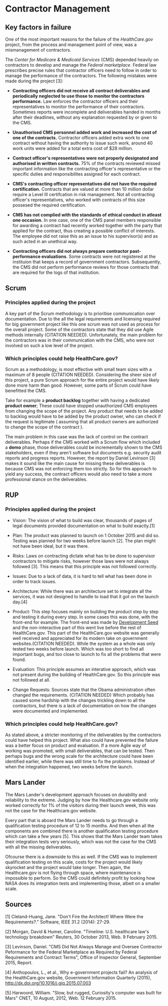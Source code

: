 # Contractor Management

## Key factors in failure

One of the most important reasons for the failure of the *HealthCare.gov*
project, from the process and management point of view, was a mismanagement of contractors.

The *Center for Medicare & Medicaid Services* (CMS) depended heavily on
contractors to develop and manage the *Federal marketplace*. Federal law
prescribes precise rules that contractor officers need to follow in order
to manage the performance of the contractors. The following mistakes were
made during the project [3]:

* **Contracting officers did not receive all
  contract deliverables and periodically neglected to use those to monitor the contractors
  performance.** Law enforces the contractor officers and their representatives
  to monitor the performance of their contractors. Sometimes reports were incomplete
  and deliverables handed in months after their deadlines, without any explanation requested by or given to the CMS.

* **Unauthorised CMS personnel added work and increased the cost of one of the
  contracts.** Contractor officers added extra work to one contract without having the authority to issue such work, around 40 work units were added for a total extra cost of $28 million.

* **Contract officer's representatives were not properly designated and
  authorised in written contracts.** 75% of the contracts reviewed missed
  important information like the contracting officer's representative or the
  specific duties and responsibilites assigned for each contract.

* **CMS's contracting officer representatives did not have the required certification.**
  Contracts that are valued at more than 10 million dollar require a Level III certifcation in risk management.
  Not all contracting officer's representatives, who worked with contracts of this size possesed the required certification.

* **CMS has not complied with the standards of ethical conduct in atleast one occasion.** In one case, one of the CMS panel members responsible for        awarding a contract had recently worked together with the party that applied for the contract, thus creating a possible conflict of   interests. The employee did not raise this as an issue to his supervisor(s) and as such acted in an unethical way.
 
* **Contracting officers did not always prepare contractor past-performance
  evaluations**. Some contracts were not registered at the instituion that keeps
  a record of government contractors. Subsequently, the CMS did not perform
  performance reviews for those contracts that are required for the logs of that institution.

## Scrum

### Principles applied during the project

A key part of the Scrum methodology is to prioritise communication over documentation.
Due to the all the legal requirements and licensing required for big government project like this one
scrum was not used as process for the overall project. Some of the contractors state that they did use Agile methods
internally (CITATION NEEDED). Unfortunately, the main problem for the contractors was in their communication with the CMS,
who were not involved on such a low level of the project.

### Which principles could help HealthCare.gov?

Scrum as a methodology, is most effective with small team sizes with a maximum of 8 people (CITATION NEEDED).
Considering the sheer size of this project, a pure Scrum approach for the entire project would have likely done more harm than good.
However, some parts of Scrum could have benefitted the CMS.

Take for example a **product backlog** together with having a dedicated **product owner**; These could have stopped unauthorized CMS employees from changing the scope of the project. Any product that needs to be added to backlog would have to be added by the product owner, who can check if the request is legitimate ( assuming that all product owners are authorized to change the scope of the contract ).

The main problem in this case was the lack of control on the contract deliverables. Perhaps if the CMS worked with a Scrum flow which included a **demo** phase, those deliverables could be incrementally shown to the CMS stakeholders, even if they aren't software but documents e.g. security audit reports and progress reports. However, the report by Daniel Levinson [3] makes it sound like the main cause for missing these deliverables is because CMS was not enforcing them too strictly. So for this approach to yield any success, the contract officers would also need to take a more professional stance on the deliverables.

## RUP

### Principles applied during the project

* Vision: The vision of what to build was clear, thousands of pages of legal
  documents provided documentation on what to build exactly.[1]

* Plan: The product was planned to launch on 1 October 2015 and did so. Testing
  was planned for two weeks before launch [2]. The plan might not have been
  ideal, but it was there.

* Risks: Laws on contracting dictate what has to be done to supervisor
  contractors to mitigate risks, however those laws were not always followed
  [3]. This means that this principle was not followed correctly.

* Issues: Due to a lack of data, it is hard to tell what has been done in order
  to track issues.

* Architecture: While there was an architecture set to integrate all the
  services, it was not designed to handle to load that it got on the launch
  day.[4]

* Product: This step focuses mainly on building the product step by step and
  testing it during every step. In some cases this was done, with the front-end
  for example. The front-end was made by [Development
  Seed](https://developmentseed.org/) and the non-interactive part of this went
  live before the rest of HealthCare.gov. This part of the HealthCare.gov
  website was generally well received and appreciated for its modern take on
  government websites.(CITATION NEEDED). While the system as a whole was only
  tested two weeks before launch. Which was too short to find all important
  bugs, and too close to launch to fix all the problems that were found.

* Evaluation: This principle assumes an interative approach, which was not
  present during the building of HealthCare.gov. So this principle was not
  followed at all.
* Change Requests: Sources state that the Obama administration often changed
  the requirements. (CITATION NEEDED) Which probably has caused some hardship
  with the changes trickling down to all the contractors, but there is a lack
  of documentation on how the changes were documented and implemented.

### Which principles could help HealthCare.gov?

As stated above, a stricter monitoring of the deliverables by the contractors
could have helped this project. What also could have prevented the failure was
a better focus on product and evaluation. If a more Agile way of working was
promoted, with small deliverables, that can be tested. Then perhaps bugs and
the wrong scale for the architecture could have been identified earlier,
while there was still time to fix the problems. Instead of when the integration
happened, two weeks before the launch.

## Mars Lander

The Mars Lander's development approach focuses on durability and reliability to the extreme.
Judging by how the Healthcare.gov website only worked correctly for 1% of the visitors during their
launch week, this was not the case for the Healthcare.gov website.

Every part that is aboard the Mars Lander needs to go through a qualification testing procedure of
12 to 15 months. And then when all the components are combined there is another qualification testing
procedure which can take a few years [5]. This shows that the Mars Lander team takes their integration
tests very seriously, which was not the case for the CMS with all the missing deliverables.

Ofcourse there is a downside to this as well. If the CMS was to implement qualification testing on this
scale, costs for the project would likely skyrocket and the project would take longer. Then again, the
Healthcare.gov is not flying through space, where maintenance is impossible to perform. So the CMS could
definitely profit by looking how NASA does its integration tests and implementing those, albeit on a 
smaller scale.


## Sources

[1] Cleland-Huang, Jane. "Don't Fire the Architect! Where Were the Requirements?." Software, IEEE 31.2 (2014): 27-29.

[2] Morgan, David &  Humer, Caroline. "Timeline: U.S. healthcare law's technology breakdown" Reuters, 30 October 2013, Web. 9 February 2015.

[3] Levinson, Daniel. "CMS Did Not Always Manage and Oversee Contractor Peformance for the Federal Marketplace as Required by Federal Requirements and Contract Terms", Office of Inspector General, September 2015, Report.

[4] Anthopoulos, L., et al., Why e-government projects fail? An analysis of the HealthCare.gov website, Government Information Quarterly (2015), http://dx.doi.org/10.1016/j.giq.2015.07.003

[5] Harwoord, William. "Slow, but rugged, Curiosity's computer was built for Mars" CNET, 10 August, 2012, Web. 12 February 2015.
